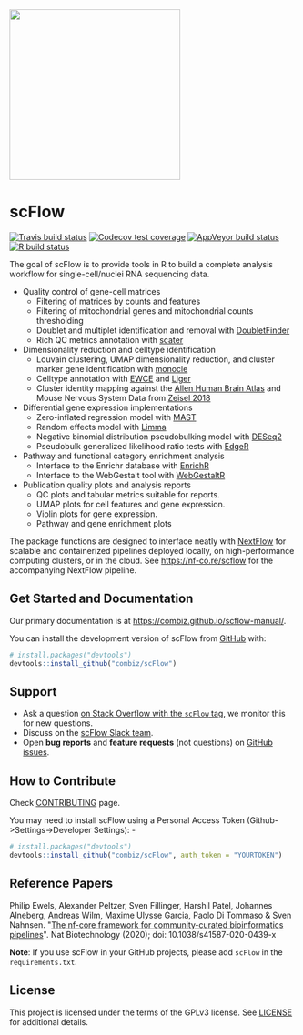 <!-- README.md is generated from README.Rmd. Please edit that file -->
<img src=https://github.com/scFlow/blob/master/docs/logo/scflow.png width=300 />

scFlow
======

<!-- badges: start -->
[![Travis build
status](https://travis-ci.org/combiz/scFlow.svg?branch=master)](https://travis-ci.org/combiz/scFlow)
[![Codecov test
coverage](https://codecov.io/gh/combiz/scFlow/branch/master/graph/badge.svg)](https://codecov.io/gh/combiz/scFlow?branch=master)
[![AppVeyor build
status](https://ci.appveyor.com/api/projects/status/github/combiz/scFlow?branch=master&svg=true)](https://ci.appveyor.com/project/combiz/scFlow)
[![R build
status](https://github.com/combiz/scFlow/workflows/R-CMD-check/badge.svg)](https://github.com/combiz/scFlow/actions)
<!-- badges: end -->

The goal of scFlow is to provide tools in R to build a complete analysis
workflow for single-cell/nuclei RNA sequencing data.

-   Quality control of gene-cell matrices
    -   Filtering of matrices by counts and features
    -   Filtering of mitochondrial genes and mitochondrial counts
        thresholding
    -   Doublet and multiplet identification and removal with
        [DoubletFinder](https://github.com/chris-mcginnis-ucsf/DoubletFinder)
    -   Rich QC metrics annotation with
        [scater](https://github.com/davismcc/scater)
-   Dimensionality reduction and celltype identification
    -   Louvain clustering, UMAP dimensionality reduction, and cluster
        marker gene identification with
        [monocle](https://github.com/cole-trapnell-lab/monocle-release)
    -   Celltype annotation with
        [EWCE](https://github.com/NathanSkene/EWCE) and
        [Liger](https://github.com/MacoskoLab/liger)
    -   Cluster identity mapping against the [Allen Human Brain
        Atlas](https://www.brain-map.org) and Mouse Nervous System Data
        from [Zeisel 2018](https://doi.org/10.1016/j.cell.2018.06.021)
-   Differential gene expression implementations
    -   Zero-inflated regression model with
        [MAST](https://github.com/RGLab/MAST)
    -   Random effects model with [Limma](https://github.com/cran/limma)
    -   Negative binomial distribution pseudobulking model with
        [DESeq2](https://github.com/mikelove/DESeq2)
    -   Pseudobulk generalized likelihood ratio tests with
        [EdgeR](https://github.com/StoreyLab/edge)
-   Pathway and functional category enrichment analysis
    -   Interface to the Enrichr database with
        [EnrichR](https://github.com/cran/enrichR)
    -   Interface to the WebGestalt tool with
        [WebGestaltR](http://www.webgestalt.org/)
-   Publication quality plots and analysis reports
    -   QC plots and tabular metrics suitable for reports.
    -   UMAP plots for cell features and gene expression.
    -   Violin plots for gene expression.
    -   Pathway and gene enrichment plots

The package functions are designed to interface neatly with
[NextFlow](https://www.nextflow.io/) for scalable and containerized
pipelines deployed locally, on high-performance computing clusters, or
in the cloud. See https://nf-co.re/scflow for the accompanying NextFlow pipeline.

Get Started and Documentation
-----------------------------

Our primary documentation is at https://combiz.github.io/scflow-manual/.

You can install the development version of scFlow from
[GitHub](https://github.com/) with:

``` r
# install.packages("devtools")
devtools::install_github("combiz/scFlow")
```

Support
-------

- Ask a question [on Stack Overflow with the `scFlow` tag](https://stackoverflow.com/questions/ask?tags=scFlow), we monitor this for new questions.
- Discuss on the [scFlow Slack team](https://ukdri.slack.com/archives/C01BDM7AJ6A).
- Open **bug reports** and **feature requests** (not questions) on [GitHub issues](https://github.com/combiz/scFlow/issues).

How to Contribute
-----------------

Check [CONTRIBUTING](https://github.com/microsoft/scFlow/blob/master/CONTRIBUTING.md) page.

You may need to install scFlow using a Personal Access Token
(Github-&gt;Settings-&gt;Developer Settings): -

``` r
# install.packages("devtools")
devtools::install_github("combiz/scFlow", auth_token = "YOURTOKEN")
```

Reference Papers
----------------

Philip Ewels, Alexander Peltzer, Sven Fillinger, Harshil Patel, Johannes Alneberg, Andreas Wilm, Maxime Ulysse Garcia, Paolo Di Tommaso & Sven Nahnsen. "[The nf-core framework for community-curated bioinformatics pipelines](https://www.nature.com/articles/s41587-020-0439-x)".  Nat Biotechnology (2020); doi: 10.1038/s41587-020-0439-x

**Note**: If you use scFlow in your GitHub projects, please add `scFlow` in the `requirements.txt`.

License
-------

This project is licensed under the terms of the GPLv3 license. See [LICENSE](https://github.com/combiz/scFlow/blob/master/LICENSE.md) for additional details.
